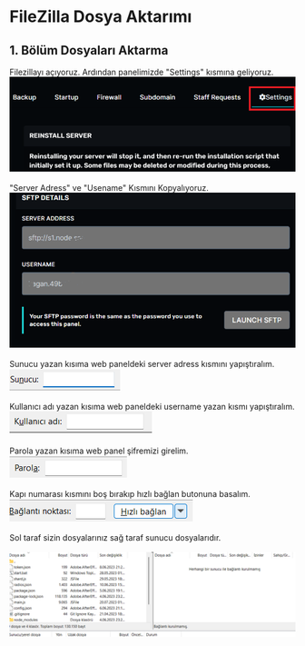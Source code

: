 # FileZilla Dosya Aktarımı

## 1. Bölüm Dosyaları Aktarma

Filezillayı açıyoruz. Ardından panelimizde "Settings" kısmına geliyoruz.\
![](<../.gitbook/assets/image (2) (1).png>)\
\
"Server Adress" ve "Usename" Kısmını Kopyalıyoruz. \
![](<../.gitbook/assets/image (3) (1).png>)\
\
Sunucu yazan kısıma web paneldeki server adress kısmını yapıştıralım.\
![](<../.gitbook/assets/image (5).png>)\
\
Kullanıcı adı yazan kısıma web paneldeki username yazan kısmı yapıştıralım.\
![](<../.gitbook/assets/image (7).png>)\
\
Parola yazan kısıma web panel şifremizi girelim.\
![](<../.gitbook/assets/image (8).png>)\
\
Kapı numarası kısmını boş bırakıp hızlı bağlan butonuna basalım.\
![](<../.gitbook/assets/image (9).png>)\
\
Sol taraf sizin dosyalarınız sağ taraf sunucu dosyalarıdır.\
\
![](<../.gitbook/assets/image (11).png>)
